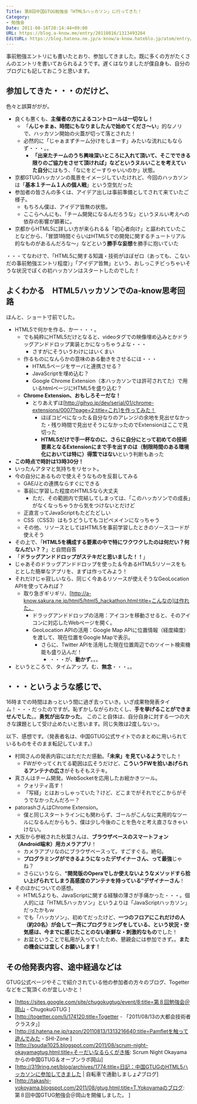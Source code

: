 ```yaml
---
Title: 第8回中国GTUG勉強会「HTML5ハッカソン」に行ってきた！
Category:
- 勉強会
Date: 2011-08-16T20:14:44+09:00
URL: https://blog.a-know.me/entry/20110816/1313493284
EditURL: https://blog.hatena.ne.jp/a-know/a-know.hateblo.jp/atom/entry/12921228815727979500
---
```


事前勉強エントリにも書いたとおり、参加してきました。既に多くの方がたくさんのエントリを書いておられるようです。遅くはなりましたが僕自身も、自分のブログにも記しておこうと思います。


## 参加してきた・・・のだけど、

色々と誤算ががが。



- 良くも悪くも、<span class="deco" style="font-weight:bold;">主催者の方によるコントロールは一切なし！</span>
    - 「<span class="deco" style="font-weight:bold;">んじゃまぁ、時間にもなりましたんで始めてくださ〜い</span>」的なノリで、ハッカソン開始の火蓋が切って落とされた！
    - 必然的に「じゃぁまずチーム分けをしまーす」みたいな流れにもならず・・・。。
        - <span class="deco" style="font-weight:bold;">「出来たチームのうち興味深いところに入れて頂いて、そこでできる限りのご協力をさせて頂ければ」などというヌルいことを考えていた自分</span>にはもう、「なにをどーすりゃいいのか」状態。
- 京都GTUGハッカソンの風景をイメージしていたけれど、今回のハッカソンは「<span class="deco" style="font-weight:bold;">基本１チーム１人の個人戦</span>」という空気だった
- 参加者の皆さんの多くは、アイデア出しは事前準備としてされて来ていたご様子。
    - もちろん僕は、アイデア皆無の状態。
    - ここらへんにも、「チーム開発になるんだろうな」というヌルい考えへの依存の影響が顕著に。
- 京都からHTML5に詳しい方が来られる＆「初心者向け」と謳われていたことなどから、「冒頭1時間ぐらいはHTML5での開発に関するチュートリアル的なものがあるんだろな〜」などという<span class="deco" style="font-weight:bold;">勝手な妄想</span>を勝手に抱いていた



・・・てなわけで、「HTML5に関する知識・技術がほぼゼロ（あっても、こないだの事前勉強エントリ程度）」「アイデア皆無」という、おしっこチビっちゃいそうな状況でぼくの初ハッカソンはスタートしたのでした！



## よくわかる　HTML5ハッカソンでのa-know思考回路

ほんと、ショート寸前でした。


- HTML5で何かを作る、かー・・・。
    - でも純粋にHTML5だけとなると、videoタグでの映像埋め込みとかドラッグアンドドロップ実装とかになっちゃうよな・・・
        - さすがにそういうわけにはいくまい
    - 作るものになんらかの意味のある動きをさせるには・・・
        - HTML5ページをサーバと連携させる？
        - JavaScriptを埋め込む？
        - Google Chrome Extension（本ハッカソンでは許可されてた）で用いるhtmlページにHTML5を盛り込む？
    - <span class="deco" style="font-weight:bold;">Chrome Extension、おもしろそーだな！</span>
        - とりあえずは[http://gihyo.jp/dev/serial/01/chrome-extensions/0007?page=2:title=これ]を作ってみた！
            - ほぼコピペになった＆自分なりのアレンジの余地を見出せなかった・残り時間で見出せそうになかったのでExtensionはここで見切った
            - <span class="deco" style="font-weight:bold;">HTML5だけで手一杯なのに、さらに自分にとって初めての技術要素となるExtensionにまで手を出すのは（制限時間のある環境化においては特に）得策ではない</span>という判断もあった
- <span class="deco" style="font-weight:bold;">この時点で時計は13時30分！</span>
- いったんアタマと気持ちをリセット。
- 今の自分にあるもので使えそうなものを反芻してみる
    - GAE/Jとの連携ならすぐにできる
    - 事前に学習した程度のHTML5なら大丈夫
        - ただ、その範囲内で完結してしまっては、「このハッカソンでの成長」がなくなっちゃうから気をつけないとだけど
    - 正直言ってJavaScriptもたどたどしい
    - CSS（CSS3）はもうどうしてもコピペメインになっちゃう
    - その他、リソースとしてはHTML5を事前学習したときのソースコードが使えそう
- その上で、「<span class="deco" style="font-weight:bold;">HTML5を構成する要素の中で特にワクワクしたのは何だい？何なんだい？？</span>」と自問自答
- 「<span class="deco" style="font-weight:bold;">ドラッグアンドドロップがステキだと思いました！！</span>」
- じゃあそのドラッグアンドドロップを使った＆今あるHTML5リソースをもととした簡単なアプリを、まずは作ってみよう！
- それだけじゃ寂しいなら、同じく今あるリソースが使えそうなGeoLocation APIを使ってみれば？
    - 取り急ぎギリギリ、[http://a-know.sakura.ne.jp/html5/html5_hackathon.html:title=こんなの]は作れた。
        - ドラッグアンドドロップの活用：アイコンを移動させると、そのアイコンに対応したWebページを開く。
        - GeoLocation APIの活用：Google Map APIに位置情報（経度緯度）を渡して、現在位置をGoogle Mapで表示。
            - さらに、Twitter APIを活用した現在位置周辺でのツイート検索機能も盛り込んだ！
                - ・・・が、<span class="deco" style="font-weight:bold;">動かず</span>。。。
- というところで、タイムアップ。む、<span class="deco" style="font-weight:bold;">無念</span>・・・。。



## ・・・というような感じで、
16時までの時間はあっという間に過ぎ去っていき。いざ成果物発表タイム！・・・だったのですが。恥ずかしながらわたくし、<span class="deco" style="font-weight:bold;">手を挙げることができませんでした</span>。。<span class="deco" style="font-weight:bold;">勇気が出なかった</span>。
このこと自体は、自分自身に対する一つの大きな課題として受け止めたいと思います。同じ失敗は2度しないっ。

以下、感想です。（発表者名は、中国GTUG公式サイトでのまとめに用いられているものをそのまま転記しています。）



- 村岡さんの発表内容にはただただ感動。<span class="deco" style="font-weight:bold;">「未来」を見ているよう</span>でした！
    - FWがやってくれてる範囲は広そうだけど、<span class="deco" style="font-weight:bold;">こういうFWを拾いあげられるアンテナの広さ</span>がそもそもステキ。
- 真さんはチーム開発。WebSocketを応用したお絵かきツール。
    - クォリティ高す！
    - 「写経」とはおっしゃっていた？けど、どこまでがそれでどこからがそうでなかったんだろー？
- patorashさんはChrome Extension。
    - 僕と同じスタートラインにも関わらず、ゴールがこんなに実用的なツールになるんだからもう、僕は少し今後のことを色々と考え直さなきゃいけない。
- 大阪から参戦された秋葉さんは、<span class="deco" style="font-weight:bold;">ブラウザベースのスマートフォン（Android端末）用カメラアプリ</span>！
    - カメラアプリなのにブラウザベースって。すごすぐる。絶句。
    - <span class="deco" style="font-weight:bold;">プログラミングができるようになったデザイナーさん、って最強</span>じゃね？
    - さらにいうなら、<span class="deco" style="font-weight:bold;">“開発版のOperaでしか使えないようなメソッドすら拾い上げられてしまう高感度のアンテナを持っている”デザイナーさん</span>！
- そのほかについての感想。
    - HTML5よりも、JavaScriptに関する経験の薄さが手痛かった・・・。個人的には「HTML5ハッカソン」というよりは「JavaScriptハッカソン」だったかもｗ
    - でも「ハッカソン」、初めてだったけど、<span class="deco" style="font-weight:bold;">一つのフロアにこれだけの人（約20名）が会して一斉にプログラミングをしている、という状況・空気感は、今までに感じたことのない新鮮な・刺激的なもの</span>でした！
    - お盆ということで私用が入っていたため、懇親会には参加できず。。<span class="deco" style="font-weight:bold;">またの機会には宜しくお願いします！</span>



## その他発表内容、途中経過などは
GTUG公式ページやそこで紹介されている他の参加者の方々のブログ、Togetterなどをご覧頂くのが宜しいかと！


- [https://sites.google.com/site/chugokugtug/event/8:title=第８回勉強会＠岡山 - ChugokuGTUG ]
- [http://togetter.com/li/174120:title=Togetter - 「2011/08/13の大都会技術者クラスタ」]
- [http://d.hatena.ne.jp/razon/20110813/1313216640:title=Pamfletを触って遊んでみた - SHI-Zone ]
- [http://soudai1025.blogspot.com/2011/08/scrum-night-okayamagtug.html:title=そーだいなるらくがき帳: Scrum Night Okayamaからの中国GTUG&#65286;オープンラボ岡山]
- [http://319ring.net/blog/archives/1774:title=日記：中国GTUGのHTML5ハッカソンに参加してきました | 自転車で通勤しましょ♪ブログ]
- [http://takashi-yokoyama.blogspot.com/2011/08/gtug.html:title=T.Yokoyamaのブログ: 第８回中国GTUG勉強会&#65312;岡山を開催しました&#12290; ]


<script src="https://moshi-moshi.moshimo.works/moshimoshi/a_know_blog/20110816-1313493284?title=%E7%AC%AC8%E5%9B%9E%E4%B8%AD%E5%9B%BDGTUG%E5%8B%89%E5%BC%B7%E4%BC%9A%E3%80%8CHTML5%E3%83%8F%E3%83%83%E3%82%AB%E3%82%BD%E3%83%B3%E3%80%8D%E3%81%AB%E8%A1%8C%E3%81%A3%E3%81%A6%E3%81%8D%E3%81%9F%EF%BC%81"></script>
